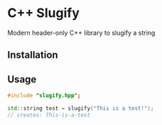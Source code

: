 # C++ Slugify
Modern header-only C++ library to slugify a string

## Installation

## Usage

```cpp
#include "slugify.hpp";

std::string test = slugify("This is a test!");
// creates: This-is-a-test
```
